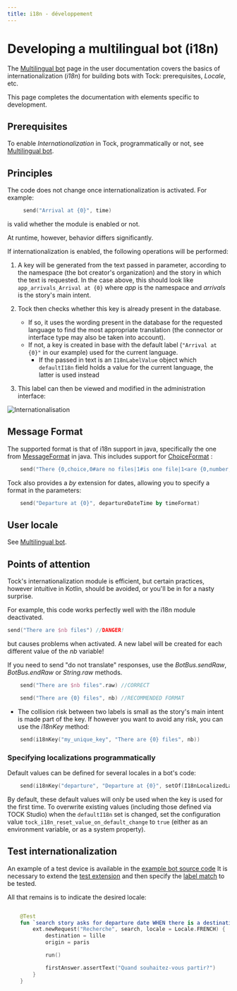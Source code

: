 ```yaml
---
title: i18n - développement
---
```


# Developing a multilingual bot (i18n)

The [Multilingual bot](../user/guides/i18n) page in the user documentation covers the basics of internationalization
(_i18n_) for building bots with Tock: prerequisites, _Locale_, etc.

This page completes the documentation with elements specific to development.

## Prerequisites

To enable _Internationalization_ in Tock, programmatically or not, see [Multilingual bot](../user/guides/i18n).

## Principles

The code does not change once internationalization is activated. For example:

```kotlin
     send("Arrival at {0}", time)
```

is valid whether the module is enabled or not. 

At runtime, however, behavior differs significantly.

If internationalization is enabled, the following operations will be performed:

1. A key will be generated from the text passed in parameter, according to the namespace (the bot creator's organization)
   and the story in which the text is requested. In the case above, this should look like `app_arrivals_Arrival at {0}` where *app* is the namespace and
   *arrivals* is the story's main intent.

2. Tock then checks whether this key is already present in the database.
    * If so, it uses the wording present in the database for the requested language to find the most appropriate translation (the connector or interface type may also be taken into account).
    * If not, a key is created in base with the default label (`"Arrival at {0}"` in our example) used for the current language.
      * If the passed in text is an `I18nLabelValue` object which `defaultI18n` field holds a value for the current language, the latter is used instead

3. This label can then be viewed and modified in the administration interface:

![Internationalisation](../../img/i18n.png "Internationalisation")

## Message Format

The supported format is that of i18n support in java, specifically the one from [MessageFormat](https://docs.oracle.com/javase/10/docs/api/java/text/MessageFormat.html)
in java. This includes support for [ChoiceFormat](https://docs.oracle.com/javase/10/docs/api/java/text/ChoiceFormat.html) :

```kotlin
    send("There {0,choice,0#are no files|1#is one file|1<are {0,number,integer} files}.", 2)  
```

Tock also provides a *by* extension for dates, allowing you to specify a format in the parameters:

```kotlin
    send("Departure at {0}", departureDateTime by timeFormat) 
``` 

## User locale

See [Multilingual bot](../user/guides/i18n).

## Points of attention

Tock's internationalization module is efficient, but certain practices, however intuitive in Kotlin,
should be avoided, or you'll be in for a nasty surprise.

For example, this code works perfectly well with the i18n module deactivated.

```kotlin
send("There are $nb files") //DANGER!
```

but causes problems when activated. A new label will be created for each different value of the *nb* variable!
 
If you need to send "do not translate" responses, use the *BotBus.sendRaw*, *BotBus.endRaw* or *String.raw* methods.

```kotlin
    send("There are $nb files".raw) //CORRECT 
``` 

```kotlin
    send("There are {0} files", nb) //RECOMMENDED FORMAT
```  

* The collision risk between two labels is small as the story's main intent is made part of the key. 
If however you want to avoid any risk, you can use the *i18nKey* method:

```kotlin
    send(i18nKey("my_unique_key", "There are {0} files", nb)) 
```  

### Specifying localizations programmatically

Default values can be defined for several locales in a bot's code:

```kotlin
    send(i18nKey("departure", "Departure at {0}", setOf(I18nLocalizedLabel(Locale.FRENCH, textChat, "Départ à {0}")), nb))
```

By default, these default values will only be used when the key is used for the first time. To overwrite
existing values (including those defined via TOCK Studio) when the `defaultI18n` set is changed,
set the configuration value `tock_i18n_reset_value_on_default_change` to `true` (either as an environment variable,
or as a system property).

## Test internationalization

An example of a test device is available in the
[example bot source code](https://github.com/theopenconversationkit/tock-bot-open-data/blob/master/src/test/kotlin/rule)
It is necessary to extend the [test extension](https://github.com/theopenconversationkit/tock-bot-open-data/blob/master/src/test/kotlin/rule/OpenDataJUnitExtension.kt)
and then specify the [label match](https://github.com/theopenconversationkit/tock-bot-open-data/tree/master/src/test/kotlin/rule/TranslatorEngineMock.kt) to be tested.

All that remains is to indicate the desired locale:

```kotlin

    @Test
    fun `search story asks for departure date WHEN there is a destination and an origin but no departure date in context`() {
        ext.newRequest("Recherche", search, locale = Locale.FRENCH) {
            destination = lille
            origin = paris

            run()

            firstAnswer.assertText("Quand souhaitez-vous partir?")
        }
    }
```  
